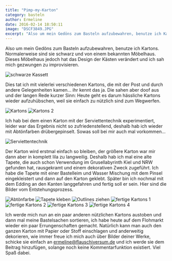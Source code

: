 ```yaml
---
title: "Pimp-my-Karton"
category: basteln
author: Ermeline
date: 2016-02-14 18:50:11
image: "DSCF3849.JPG"
excerpt: "Also um mein Gedöns zum Basteln aufzubewahren, benutze ich Kartons."
---
```


Also um mein Gedöns zum Basteln aufzubewahren, benutze ich Kartons. Normalerweise sind sie schwarz und von einem bekannten Möbelhaus. Dieses Möbelhaus jedoch hat das Design der Kästen verändert und ich sah mich gezwungen zu improvisieren. 

![schwarze Kassett](DSCF3853.JPG)

Dies tat ich mit vielerlei verschiedenen Kartons, die mit der Post und durch andere Gelegenheiten kamen... ihr kennt das ja. Die sahen aber doof aus und der langen Rede kurzer Sinn: Heute geht es darum hässliche Kartons wieder aufzuhübschen, weil sie einfach zu nützlich sind zum Wegwerfen.

![Kartons](DSCF3832.JPG)
![Kartons 2](DSCF3833.JPG)

Ich hab bei dem einen Karton mit der Serviettentechnik experimentiert, leider war das Ergebnis nicht so zufriedenstellend, deshalb hab ich wieder mit Abtönfarben drübergepinselt. Sowas soll bei mir auch mal vorkommen...

![Serviettentechnik](DSCF3846.JPG)

Der Karton wird erstmal einfach so bleiben, der größere Karton war mir dann aber in komplett lila zu langweilig. Deshalb hab ich mal eine alte Tapete, die auch schon Verwendung im Grusellabyrinth Kiel und NRW gefunden hat, rausgekramt und einem dekorativen Zweck zugeführt. Ich habe die Tapete mit einer Bastelleim und Wasser Mischung mit dem Pinsel eingekleistert und dann auf den Karton geklebt. Später bin ich nochmal mit dem Edding an den Kanten langgefahren und fertig soll er sein. Hier sind die Bilder vom Entstehungsprozess.

![Abtönfarbe](DSCF3841.JPG)
![Tapete kleben](DSCF3847.JPG)
![Outlines ziehen](DSCF3848.JPG)
![fertige Kartons 1](DSCF3849.JPG)
![fertige Kartons 2](DSCF3850.JPG)
![fertige Kartons 3](DSCF3851.JPG)
![fertige Kartons 4](DSCF3852.JPG)

Ich werde mich nun an ein paar anderen nützlichen Kartons austoben und dann mal meine Bastelsachen sortieren, ich habe heute auf dem Flohmarkt wieder ein paar Errungenschaften gemacht.
Natürlich kann man auch den ganzen Karton mit Papier oder Stoff einschlagen und anderweitig dekorieren, wie immer freue ich mich auch über Bilder deiner Werke, schicke sie einfach an ermeline@flauschiversum.de und ich werde sie dem Beitrag hinzufügen, solange noch keine Kommentarfunktion existiert. Viel Spaß dabei.

